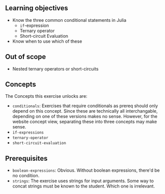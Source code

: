 ## Learning objectives

- Know the three common conditional statements in Julia
  - `if`-expression
  - Ternary operator
  - Short-circuit Evaluation
- Know when to use which of these

## Out of scope

- Nested ternary operators or short-circuits

## Concepts

The Concepts this exercise unlocks are:

- `conditionals`: Exercises that require conditionals as prereq should only depend on this concept. Since these are technically all interchangable, depending on one of these versions makes no sense. However, for the website concept view, separating these into three concepts may make sense.
- `if-expressions`
- `ternary-operator`
- `short-circuit-evaluation`

## Prerequisites

- `boolean-expressions`: Obvious. Without boolean expressions, there'd be no condition.
- `strings`: The exercise uses strings for input arguments. Some way to concat strings must be known to the student. Which one is irrelevant. <!-- TODO: Check if this is met -->
